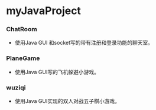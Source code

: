 # myJavaProject

### ChatRoom

- 使用Java GUI 和socket写的带有注册和登录功能的聊天室。

### PlaneGame

- 使用Java GUI写的飞机躲避小游戏。

### wuziqi 

- 使用Java GUI实现的双人对战五子棋小游戏。


